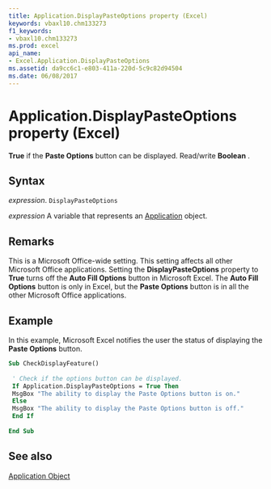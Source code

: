 ```yaml
---
title: Application.DisplayPasteOptions property (Excel)
keywords: vbaxl10.chm133273
f1_keywords:
- vbaxl10.chm133273
ms.prod: excel
api_name:
- Excel.Application.DisplayPasteOptions
ms.assetid: da9cc6c1-e803-411a-220d-5c9c82d94504
ms.date: 06/08/2017
---
```



# Application.DisplayPasteOptions property (Excel)

 **True** if the **Paste Options** button can be displayed. Read/write **Boolean** .


## Syntax

 _expression_. `DisplayPasteOptions`

 _expression_ A variable that represents an [Application](Excel.Application-graph-property.md) object.


## Remarks

This is a Microsoft Office-wide setting. This setting affects all other Microsoft Office applications. Setting the  **DisplayPasteOptions** property to **True** turns off the **Auto Fill Options** button in Microsoft Excel. The **Auto Fill Options** button is only in Excel, but the **Paste Options** button is in all the other Microsoft Office applications.


## Example

In this example, Microsoft Excel notifies the user the status of displaying the  **Paste Options** button.


```vb
Sub CheckDisplayFeature() 
 
 ' Check if the options button can be displayed. 
 If Application.DisplayPasteOptions = True Then 
 MsgBox "The ability to display the Paste Options button is on." 
 Else 
 MsgBox "The ability to display the Paste Options button is off." 
 End If 
 
End Sub
```


## See also


[Application Object](Excel.Application(object).md)

